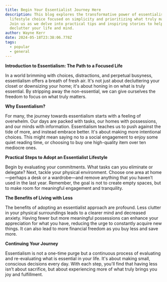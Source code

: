 ```yaml
---
title: Begin Your Essentialist Journey Here
description: This blog explores the transformative power of essentialism, a
  lifestyle choice focused on simplicity and prioritizing what truly matters.
  Join us as we delve into practical tips and inspiring stories to help you
  declutter your life and mind.
author: Wayne Kerr
date: 2024-05-18T23:38:06.778Z
tags:
  - popular
  - general
---
```

**Introduction to Essentialism: The Path to a Focused Life**

In a world brimming with choices, distractions, and perpetual busyness, essentialism offers a breath of fresh air. It's not just about decluttering your closet or downsizing your home; it's about honing in on what is truly essential. By stripping away the non-essential, we can give ourselves the freedom to focus on what truly matters.

**Why Essentialism?**

For many, the journey towards essentialism starts with a feeling of overwhelm. Our days are packed with tasks, our homes with possessions, and our minds with information. Essentialism teaches us to push against the tide of more, and instead embrace better. It's about making more intentional choices. This might mean saying no to a social engagement to enjoy some quiet reading time, or choosing to buy one high-quality item over ten mediocre ones.

**Practical Steps to Adopt an Essentialist Lifestyle**

Begin by evaluating your commitments. What tasks can you eliminate or delegate? Next, tackle your physical environment. Choose one area at home—perhaps a desk or a wardrobe—and remove anything that you haven’t used in the last year. Remember, the goal is not to create empty spaces, but to make room for meaningful engagement and tranquility.

**The Benefits of Living with Less**

The benefits of adopting an essentialist approach are profound. Less clutter in your physical surroundings leads to a clearer mind and decreased anxiety. Having fewer but more meaningful possessions can enhance your appreciation for what you have, reducing the urge to constantly acquire new things. It can also lead to more financial freedom as you buy less and save more.

**Continuing Your Journey**

Essentialism is not a one-time purge but a continuous process of evaluating and re-evaluating what is essential in your life. It's about making small, conscious decisions every day. With each step, you'll find that having less isn’t about sacrifice, but about experiencing more of what truly brings you joy and fulfillment.